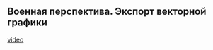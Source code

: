 ## Военная перспектива. Экспорт векторной графики

[video](https://player.softculture.cc/embed/online/DIK/DIK_1.1.11_L5-3_Oblicue_Perspective)